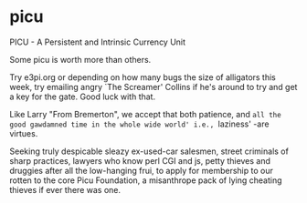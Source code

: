 picu
====

PICU - A Persistent and Intrinsic Currency Unit

Some picu is worth more than others.

Try e3pi.org or depending on how many bugs the size of alligators this week, try emailing angry `The Screamer' Collins if he's around to try and get a key for the gate. Good luck with that.

Like Larry "From Bremerton", we accept that both patience, and `all the good gawdamned time in the whole wide world' i.e., `laziness' -are virtues.

Seeking truly despicable sleazy ex-used-car salesmen, street criminals of sharp practices, lawyers who know perl CGI and js, petty thieves and druggies after all the low-hanging frui, to apply for membership to our rotten to the core Picu Foundation, a misanthrope pack of lying cheating thieves if ever there was one.
